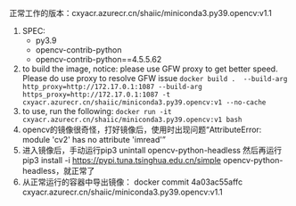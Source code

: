 正常工作的版本：cxyacr.azurecr.cn/shaiic/miniconda3.py39.opencv:v1.1
1. SPEC:
	* py3.9
	* opencv-contrib-python
	* opencv-contrib-python==4.5.5.62
1. to build the image, notice: please use GFW proxy to get better speed. Please do use proxy to resolve GFW issue
	`docker build .  --build-arg http_proxy=http://172.17.0.1:1087 --build-arg https_proxy=http://172.17.0.1:1087 -t cxyacr.azurecr.cn/shaiic/miniconda3.py39.opencv:v1 --no-cache`
1. to use, run the following:
	`docker run -it cxyacr.azurecr.cn/shaiic/miniconda3.py39.opencv:v1 bash`
1. opencv的镜像很奇怪，打好镜像后，使用时出现问题“AttributeError: module 'cv2' has no attribute 'imread'”
1. 进入镜像后，手动运行pip3 unintall opencv-python-headless 然后再运行 pip3 install -i https://pypi.tuna.tsinghua.edu.cn/simple opencv-python-headless，就正常了
1. 从正常运行的容器中导出镜像： docker commit 4a03ac55affc cxyacr.azurecr.cn/shaiic/miniconda3.py39.opencv:v1.1
